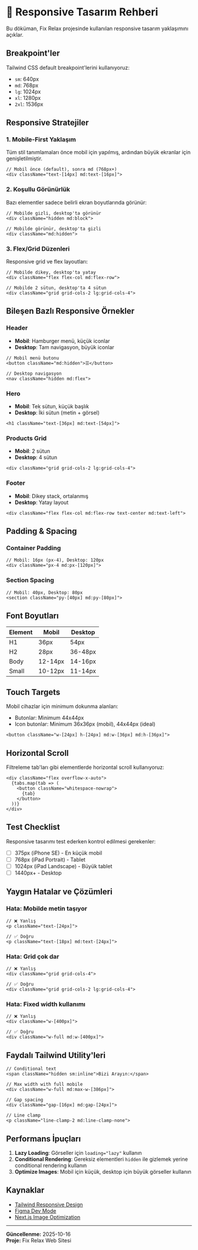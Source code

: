 # 📱 Responsive Tasarım Rehberi

Bu döküman, Fix Relax projesinde kullanılan responsive tasarım yaklaşımını açıklar.

## Breakpoint'ler

Tailwind CSS default breakpoint'lerini kullanıyoruz:

- `sm`: 640px
- `md`: 768px
- `lg`: 1024px
- `xl`: 1280px
- `2xl`: 1536px

## Responsive Stratejiler

### 1. Mobile-First Yaklaşım

Tüm stil tanımlamaları önce mobil için yapılmış, ardından büyük ekranlar için genişletilmiştir.

```tsx
// Mobil önce (default), sonra md (768px+)
<div className="text-[14px] md:text-[16px]">
```

### 2. Koşullu Görünürlük

Bazı elementler sadece belirli ekran boyutlarında görünür:

```tsx
// Mobilde gizli, desktop'ta görünür
<div className="hidden md:block">

// Mobilde görünür, desktop'ta gizli
<div className="md:hidden">
```

### 3. Flex/Grid Düzenleri

Responsive grid ve flex layoutları:

```tsx
// Mobilde dikey, desktop'ta yatay
<div className="flex flex-col md:flex-row">

// Mobilde 2 sütun, desktop'ta 4 sütun
<div className="grid grid-cols-2 lg:grid-cols-4">
```

## Bileşen Bazlı Responsive Örnekler

### Header

- **Mobil**: Hamburger menü, küçük iconlar
- **Desktop**: Tam navigasyon, büyük iconlar

```tsx
// Mobil menü butonu
<button className="md:hidden">☰</button>

// Desktop navigasyon
<nav className="hidden md:flex">
```

### Hero

- **Mobil**: Tek sütun, küçük başlık
- **Desktop**: İki sütun (metin + görsel)

```tsx
<h1 className="text-[36px] md:text-[54px]">
```

### Products Grid

- **Mobil**: 2 sütun
- **Desktop**: 4 sütun

```tsx
<div className="grid grid-cols-2 lg:grid-cols-4">
```

### Footer

- **Mobil**: Dikey stack, ortalanmış
- **Desktop**: Yatay layout

```tsx
<div className="flex flex-col md:flex-row text-center md:text-left">
```

## Padding & Spacing

### Container Padding

```tsx
// Mobil: 16px (px-4), Desktop: 120px
<div className="px-4 md:px-[120px]">
```

### Section Spacing

```tsx
// Mobil: 40px, Desktop: 80px
<section className="py-[40px] md:py-[80px]">
```

## Font Boyutları

| Element | Mobil | Desktop |
|---------|-------|---------|
| H1 | 36px | 54px |
| H2 | 28px | 36-48px |
| Body | 12-14px | 14-16px |
| Small | 10-12px | 11-14px |

## Touch Targets

Mobil cihazlar için minimum dokunma alanları:

- Butonlar: Minimum 44x44px
- Icon butonlar: Minimum 36x36px (mobil), 44x44px (ideal)

```tsx
<button className="w-[24px] h-[24px] md:w-[36px] md:h-[36px]">
```

## Horizontal Scroll

Filtreleme tab'ları gibi elementlerde horizontal scroll kullanıyoruz:

```tsx
<div className="flex overflow-x-auto">
  {tabs.map(tab => (
    <button className="whitespace-nowrap">
      {tab}
    </button>
  ))}
</div>
```

## Test Checklist

Responsive tasarımı test ederken kontrol edilmesi gerekenler:

- [ ] 375px (iPhone SE) - En küçük mobil
- [ ] 768px (iPad Portrait) - Tablet
- [ ] 1024px (iPad Landscape) - Büyük tablet
- [ ] 1440px+ - Desktop

## Yaygın Hatalar ve Çözümleri

### Hata: Mobilde metin taşıyor

```tsx
// ❌ Yanlış
<p className="text-[24px]">

// ✅ Doğru
<p className="text-[18px] md:text-[24px]">
```

### Hata: Grid çok dar

```tsx
// ❌ Yanlış
<div className="grid grid-cols-4">

// ✅ Doğru
<div className="grid grid-cols-2 lg:grid-cols-4">
```

### Hata: Fixed width kullanımı

```tsx
// ❌ Yanlış
<div className="w-[400px]">

// ✅ Doğru
<div className="w-full md:w-[400px]">
```

## Faydalı Tailwind Utility'leri

```tsx
// Conditional text
<span className="hidden sm:inline">Bizi Arayın:</span>

// Max width with full mobile
<div className="w-full md:max-w-[386px]">

// Gap spacing
<div className="gap-[16px] md:gap-[24px]">

// Line clamp
<p className="line-clamp-2 md:line-clamp-none">
```

## Performans İpuçları

1. **Lazy Loading**: Görseller için `loading="lazy"` kullanın
2. **Conditional Rendering**: Gereksiz elementleri `hidden` ile gizlemek yerine conditional rendering kullanın
3. **Optimize Images**: Mobil için küçük, desktop için büyük görseller kullanın

## Kaynaklar

- [Tailwind Responsive Design](https://tailwindcss.com/docs/responsive-design)
- [Figma Dev Mode](https://www.figma.com/design/3gLj0Th7dQED8I7dscSdYL/Fix-Relax)
- [Next.js Image Optimization](https://nextjs.org/docs/app/building-your-application/optimizing/images)

---

**Güncellenme:** 2025-10-16  
**Proje:** Fix Relax Web Sitesi


